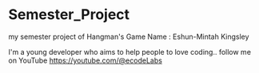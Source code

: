 # Semester_Project
my semester project of Hangman's Game
Name : Eshun-Mintah Kingsley

I'm a young developer who aims to help people to love coding..
   follow me on YouTube 
   https://youtube.com/@ecodeLabs 
